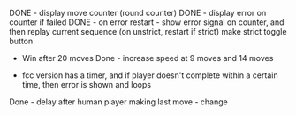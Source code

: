  DONE - display move counter (round counter)
 DONE - display error on counter if failed 
 DONE - on error restart - show error signal on counter, and then replay current sequence (on unstrict, restart if strict)
 make strict toggle button

 - Win after 20 moves
 Done - increase speed at 9 moves and 14 moves

 - fcc version has a timer, and if player doesn't complete within a certain time, then error is shown and loops

 Done - delay after human player making last move - change